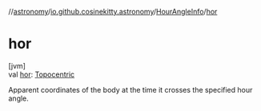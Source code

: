 //[astronomy](../../../index.md)/[io.github.cosinekitty.astronomy](../index.md)/[HourAngleInfo](index.md)/[hor](hor.md)

# hor

[jvm]\
val [hor](hor.md): [Topocentric](../-topocentric/index.md)

Apparent coordinates of the body at the time it crosses the specified hour angle.
